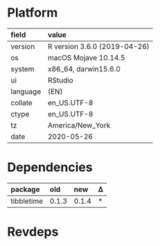 # Platform

|field    |value                        |
|:--------|:----------------------------|
|version  |R version 3.6.0 (2019-04-26) |
|os       |macOS Mojave 10.14.5         |
|system   |x86_64, darwin15.6.0         |
|ui       |RStudio                      |
|language |(EN)                         |
|collate  |en_US.UTF-8                  |
|ctype    |en_US.UTF-8                  |
|tz       |America/New_York             |
|date     |2020-05-26                   |

# Dependencies

|package    |old   |new   |Δ  |
|:----------|:-----|:-----|:--|
|tibbletime |0.1.3 |0.1.4 |*  |

# Revdeps

